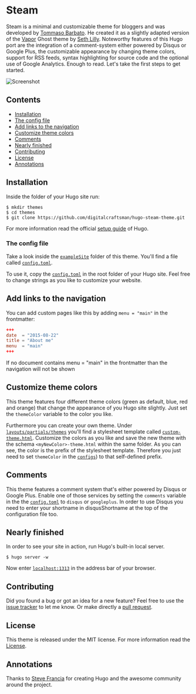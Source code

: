 # Steam

Steam is a minimal and customizable theme for bloggers and was developed by [Tommaso Barbato](//github.com/epistrephein). He created it as a slightly adapted version of the [Vapor](//github.com/sethlilly/Vapor) Ghost theme by [Seth Lilly](//github.com/sethlilly). Noteworthy features of this Hugo port are the integration of a comment-system either powered by Disqus or Google Plus, the customizable appearance by changing theme colors, support for RSS feeds, syntax highlighting for source code and the optional use of Google Analytics. Enough to read. Let's take the first steps to get started.

![Screenshot](https://raw.githubusercontent.com/digitalcraftsman/hugo-steam-theme/dev/images/screenshot.png)


## Contents

- [Installation](#installation)
- [The config file](#the-config-file)
- [Add links to the navigation](#add-links-to-the-navigation)
- [Customize theme colors](#customize-theme-colors)
- [Comments](#comments)
- [Nearly finished](#nearly-finished)
- [Contributing](#contributing)
- [License](#license)
- [Annotations](#annotations)


## Installation

Inside the folder of your Hugo site run:

    $ mkdir themes
    $ cd themes
    $ git clone https://github.com/digitalcraftsman/hugo-steam-theme.git

For more information read the official [setup guide](//gohugo.io/overview/installing/) of Hugo.

### The config file

Take a look inside the [`exampleSite`](//github.com/digitalcraftsman/hugo-steam-theme/blob/dev/exampleSite/) folder of this theme. You'll find a file called [`config.toml`](//github.com/digitalcraftsman/hugo-steam-theme/blob/dev/exampleSite/config.toml).

To use it, copy the [`config.toml`](//github.com/digitalcraftsman/hugo-steam-theme/blob/dev/exampleSite/config.toml) in the root folder of your Hugo site. Feel free to change strings as you like to customize your website.

## Add links to the navigation

You can add custom pages like this by adding `menu = "main"` in the frontmatter:

```toml
+++
date  = "2015-08-22"
title = "About me"
menu  = "main"
+++
```

If no document contains menu = "main" in the frontmatter than the navigation will not be shown


## Customize theme colors

This theme features four different theme colors (green as default, blue, red and orange) that change the appearance of you Hugo site slightly. Just set the `themeColor` variable to the color you like.

Furthermore you can create your own theme. Under [`layouts/partials/themes`](//github.com/digitalcraftsman/hugo-steam-theme/tree/dev/layouts/partials/themes) you'll find a stylesheet template called [`custom-theme.html`](//github.com/digitalcraftsman/hugo-steam-theme/blob/dev/layouts/partials/themes/custom-theme.html). Customize the colors as you like and save the new theme with the schema `<myNewColor>-theme.html` within the same folder. As you can see, the color is the prefix of the stylesheet template. Therefore you just need to set `themeColor` in the [`configs`](//github.com/digitalcraftsman/hugo-steam-theme/blob/dev/exampleSite/config.toml)) to that self-defined prefix. 

## Comments

This theme features a comment system that's either powered by Disqus or Google Plus. Enable one of those services by setting the `comments` variable in the the [`config.toml`](//github.com/digitalcraftsman/hugo-steam-theme/blob/dev/exampleSite/config.toml) to `disqus` or `googleplus`. In order to use Disqus you need to enter your shortname in disqusShortname at the top of the configuration file too.

## Nearly finished

In order to see your site in action, run Hugo's built-in local server. 

    $ hugo server -w

Now enter [`localhost:1313`](http://localhost:1313) in the address bar of your browser.


## Contributing

Did you found a bug or got an idea for a new feature? Feel free to use the [issue tracker](//github.com/digitalcraftsman/hugo-steam-theme/issues) to let me know. Or make directly a [pull request](//github.com/digitalcraftsman/hugo-steam-theme/pulls).


## License

This theme is released under the MIT license. For more information read the [License](//github.com/digitalcraftsman/hugo-steam-theme/blob/master/LICENSE.md).


## Annotations

Thanks to [Steve Francia](//github.com/spf13) for creating Hugo and the awesome community around the project.
